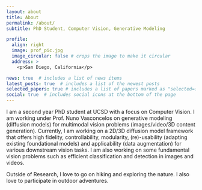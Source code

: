 ```yaml
---
layout: about
title: About
permalink: /about/
subtitle: PhD Student, Computer Vision, Generative Modeling

profile:
  align: right
  image: prof_pic.jpg
  image_circular: false # crops the image to make it circular
  address: >
    <p>San Diego, California</p>

news: true  # includes a list of news items
latest_posts: true  # includes a list of the newest posts
selected_papers: true # includes a list of papers marked as "selected={true}"
social: true  # includes social icons at the bottom of the page
---
```


I am a second year PhD student at UCSD with a focus on Computer Vision. I am working under Prof. Nuno Vasconcelos on generative modeling (diffusion models) for multimodal vision problems (images/video/3D content generation). Currently, I am working on a 2D/3D diffusion model framework that offers high fidelity, controllability, modularity, (re)-usability (adapting existing foundational models) and applicability (data augmentation) for various downstream vision tasks. I am also working on some fundamental vision problems such as efficient classification and detection in images and videos.

Outside of Research, I love to go on hiking and exploring the nature. I also love to participate in outdoor adventures. 

<!-- Put your address / P.O. box / other info right below your picture. You can also disable any of these elements by editing `profile` property of the YAML header of your `_pages/about.md`. Edit `_bibliography/papers.bib` and Jekyll will render your [publications page](/al-folio/publications/) automatically.

Link to your social media connections, too. This theme is set up to use [Font Awesome icons](http://fortawesome.github.io/Font-Awesome/) and [Academicons](https://jpswalsh.github.io/academicons/), like the ones below. Add your Facebook, Twitter, LinkedIn, Google Scholar, or just disable all of them. -->
